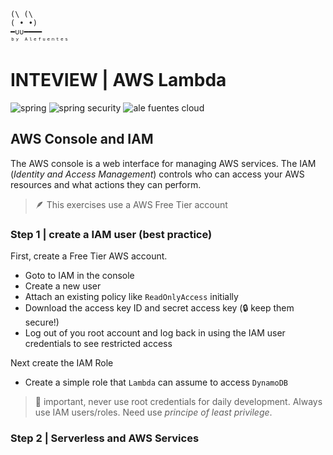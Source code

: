 ```
(\ (\
( • •)  
━∪∪━━━━ 
ᵇʸ ᴬˡᵉᶠᵘᵉⁿᵗᵉˢ
```
# INTEVIEW | AWS Lambda
<img src="https://img.shields.io/badge/AWS-ff9900?style=for-the-badge" alt="spring" />
<img src="https://img.shields.io/badge/Lambda-ff9900?style=for-the-badge&logoColor=white" alt="spring security" />
<img src="https://img.shields.io/badge/☕︎_hands_on-CDCDCD?style=for-the-badge&logoColor=white&color=cdcdcd" title="ale fuentes cloud" />

## AWS Console and IAM 
The AWS console is a web interface for managing AWS services.
The IAM (*Identity and Access Management*) controls who can access your AWS resources and what actions they can perform.

> 🪶 This exercises use a AWS Free Tier account

### Step 1 | create a IAM user (best practice)
First, create a Free Tier AWS account.

* Goto to IAM in the console
* Create a new user
* Attach an existing policy like `ReadOnlyAccess` initially
* Download the access key ID and secret access key (🔒 keep them secure!)
* Log out of you root account and log back in using the IAM user credentials to see restricted access

Next create the IAM Role

* Create a simple role that `Lambda` can assume to access `DynamoDB` 
 > 🚨 important, never use root credentials for daily development. Always use IAM users/roles. Need use *principe of least privilege*.

### Step 2 | Serverless and AWS Services

